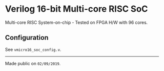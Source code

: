 # Verilog 16-bit Multi-core RISC SoC

Multi-core RISC System-on-chip - Tested on FPGA H/W with 96 cores.

## Configuration
See `vmicro16_soc_config.v`.

---
Made public on `02/09/2019`.
